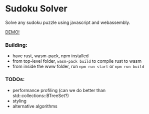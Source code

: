 # Sudoku Solver

Solve any sudoku puzzle using javascript and webassembly.

[DEMO!](https://brunt.github.io)

### Building:
* have rust, wasm-pack, npm installed
* from top-level folder, `wasm-pack build` to compile rust to wasm
* from inside the www folder, run `npm run start` or `npm run build`

### TODOs:
* performance profiling (can we do better than std::collections::BTreeSet?)
* styling
* alternative algorithms
